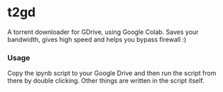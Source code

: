 # t2gd
A torrent downloader for GDrive, using Google Colab. Saves your bandwidth, gives high speed and helps you bypass firewall :)

### Usage
Copy the ipynb script to your Google Drive and then run the script from there
by double clicking. Other things are written in the script itself.
